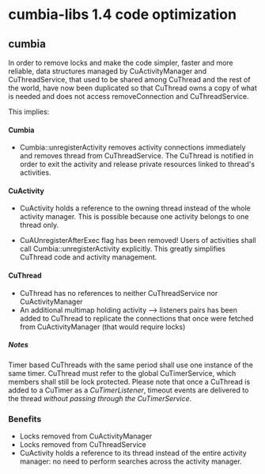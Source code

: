 # cumbia-libs 1.4 code optimization

## cumbia

In order to remove locks and make the code simpler, faster and more reliable, data structures managed by CuActivityManager
and CuThreadService, that used to be shared among CuThread and the rest of the world, have now been duplicated so that 
CuThread owns a copy of what is needed and does not access removeConnection and CuThreadService.

This implies:

#### Cumbia
- Cumbia::unregisterActivity removes activity connections immediately and removes thread from CuThreadService. The CuThread is
  notified in order to exit the activity and release private resources linked to thread's activities.
  
#### CuActivity
- CuActivity holds a reference to the owning thread instead of the whole activity manager. This is possible because one activity
  belongs to one thread only.
  
- CuAUnregisterAfterExec flag has been removed! Users of activities shall call Cumbia::unregisterActivity explicitly.
  This greatly simplifies CuThread code and activity management.
 
#### CuThread
- CuThread has no references to neither CuThreadService nor CuActivityManager
- An additional multimap holding activity --> listeners pairs has been added to CuThread to replicate the connections that once were
  fetched from CuActivityManager (that would require locks)

##### Notes
Timer based CuThreads with the same period shall use one instance of the same timer.
CuThread must refer to the global CuTimerService, which members shall still be lock protected. Please note that once a CuThread is 
added to a CuTimer as a *CuTimerListener*, timeout events are delivered to the thread *without passing through the CuTimerService*.

  
### Benefits

- Locks removed from CuActivityManager
- Locks removed from CuThreadService
- CuActivity holds a reference to its thread instead of the entire activity manager: no need to perform searches across the activity manager.
